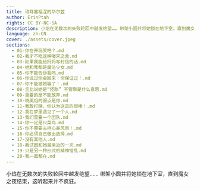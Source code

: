 ```yaml
---
title: 珀耳塞福涅的华尔兹
author: ErinPtah
rights: CC BY-NC-SA
description: 小焰在无数次的失败轮回中越发绝望…… 绑架小圆并将她锁在地下室，直到魔女之夜结束，这听起来并不疯狂。
language: zh-CN
cover: ./assets/cover.jpeg
sections:
  - 01-你在开玩笑吧？.md
  - 02-我才不吃这种嗟来之食.md
  - 03-如果我能给妈妈写封信的话.md
  - 04-她和我都是魔法少女.md
  - 05-你不能告诉我吗.md
  - 06-你说过你会回来！你保证过！.md
  - 07-你不能被她骗了！.md
  - 08-丘比说她是“怪胎” 不管那是什么意思.md
  - 09-重要的是不能放弃.md
  - 10-晓美焰的弱点是你.md
  - 11-我敢打赌，你认为这真的很棒！.md
  - 12-我在梦里遇见了一个人.md
  - 13-我们需要一个团队.md
  - 14-你一定是只菜鸟.md
  - 15-你不需要去担心暴风雨！.md
  - 16-你必须自己做出选择.md
  - 17-没有其他人.md
  - 18-我试图和她最亲近的一次.md
  - 19-只是另一种形式的精神错乱.md
  - 20-我一直都在.md
---
```


小焰在无数次的失败轮回中越发绝望…… 绑架小圆并将她锁在地下室，直到魔女之夜结束，这听起来并不疯狂。
